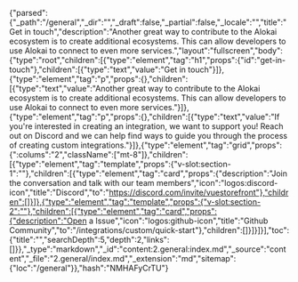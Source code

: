 {"parsed":{"_path":"/general","_dir":"","_draft":false,"_partial":false,"_locale":"","title":"Get in touch","description":"Another great way to contribute to the Alokai ecosystem is to create additional ecosystems. This can allow developers to use Alokai to connect to even more services.","layout":"fullscreen","body":{"type":"root","children":[{"type":"element","tag":"h1","props":{"id":"get-in-touch"},"children":[{"type":"text","value":"Get in touch"}]},{"type":"element","tag":"p","props":{},"children":[{"type":"text","value":"Another great way to contribute to the Alokai ecosystem is to create additional ecosystems. This can allow developers to use Alokai to connect to even more services."}]},{"type":"element","tag":"p","props":{},"children":[{"type":"text","value":"If you're interested in creating an integration, we want to support you! Reach out on Discord and we can help find ways to guide you through the process of creating custom integrations."}]},{"type":"element","tag":"grid","props":{":colums":"2","className":["mt-8"]},"children":[{"type":"element","tag":"template","props":{"v-slot:section-1":""},"children":[{"type":"element","tag":"card","props":{"description":"Join the conversation and talk with  our team members","icon":"logos:discord-icon","title":"Discord","to":"https://discord.com/invite/vuestorefront"},"children":[]}]},{"type":"element","tag":"template","props":{"v-slot:section-2":""},"children":[{"type":"element","tag":"card","props":{"description":"Open a Issue","icon":"logos:github-icon","title":"Github Community","to":"/integrations/custom/quick-start"},"children":[]}]}]}],"toc":{"title":"","searchDepth":5,"depth":2,"links":[]}},"_type":"markdown","_id":"content:2.general:index.md","_source":"content","_file":"2.general/index.md","_extension":"md","sitemap":{"loc":"/general"}},"hash":"NMHAFyCrTU"}